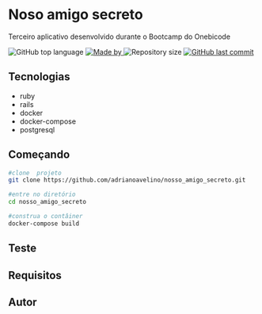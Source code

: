 # Noso amigo secreto
Terceiro aplicativo desenvolvido durante o Bootcamp do Onebicode

<p>
<img alt="GitHub top language" src="https://img.shields.io/github/languages/top/adrianoavelino/nosso_amigo_secreto">
<a href="https://github.com/adrianoavelino">
    <img alt="Made by" src="https://img.shields.io/badge/made%20by-adriano%20avelino-gree">
</a>
<img alt="Repository size" src="https://img.shields.io/github/repo-size/adrianoavelino/nosso_amigo_secreto">
<a href="https://github.com/EliasGcf/readme-template/commits/master">
<img alt="GitHub last commit" src="https://img.shields.io/github/last-commit/adrianoavelino/nosso_amigo_secreto">
</a>
</p>

## Tecnologias
- ruby
- rails
- docker
- docker-compose
- postgresql

## Começando
```sh
#clone  projeto
git clone https://github.com/adrianoavelino/nosso_amigo_secreto.git

#entre no diretório
cd nosso_amigo_secreto

#construa o contâiner
docker-compose build


```

## Teste

## Requisitos

## Autor

